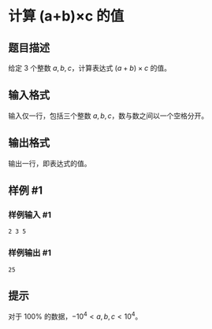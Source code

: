# 计算 (a+b)×c 的值

## 题目描述

给定 $3$ 个整数 $a,b,c$，计算表达式 $(a+b) \times c$ 的值。

## 输入格式

输入仅一行，包括三个整数 $a,b,c$，数与数之间以一个空格分开。

## 输出格式

输出一行，即表达式的值。

## 样例 #1

### 样例输入 #1

```
2 3 5
```

### 样例输出 #1

```
25
```

## 提示

对于 $100 \%$ 的数据，$-{10}^4 < a, b, c < {10}^4$。

